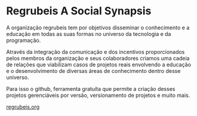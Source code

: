 # Regrubeis A Social Synapsis

A organização regrubeis tem por objetivos disseminar o conhecimento e a educação em todas as suas formas no universo da tecnologia e da programação.

Através da integração da comunicação e dos incentivos proporcionados pelos membros da organização e seus colaboradores criamos uma cadeia de relações que viabilizam casos de projetos reais envolvendo a educação e o desenvolvimento de diversas áreas de conhecimento dentro desse universo.

Para isso o github, ferramenta gratuíta que permite a criação desses projetos gerenciáveis por versão, versionamento de projetos e muito mais.

[regrubeis.org](https://www.regrubeis.org/)
